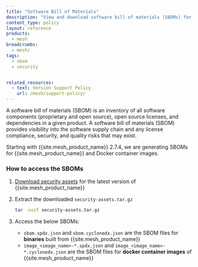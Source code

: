 ```yaml
---
title: "Software Bill of Materials"
description: "View and download software bill of materials (SBOMs) for {{site.mesh_product_name}} binaries and Docker images, including license, dependency, and security information."
content_type: policy
layout: reference
products:
  - mesh
breadcrumbs:
  - mesh/
tags:
  - sbom
  - security


related_resources:
  - text: Version Support Policy
    url: /mesh/support-policy/
---
```


A software bill of materials (SBOM) is an inventory of all software components (proprietary and open source), open source licenses, and dependencies in a given product. A software bill of materials (SBOM) provides visibility into the software supply chain and any license compliance, security, and quality risks that may exist.

Starting with {{site.mesh_product_name}} 2.7.4, we are generating SBOMs for {{site.mesh_product_name}} and Docker container images.

### How to access the SBOMs

1. [Download security assets](https://packages.konghq.com/public/kong-mesh-binaries-release/raw/names/security-assets/versions/{{site.data.mesh_latest.version}}/security-assets.tar.gz) for the latest version of {{site.mesh_product_name}}

2. Extract the downloaded `security-assets.tar.gz`

    ```sh
    tar -xvzf security-assets.tar.gz
    ```

3. Access the below SBOMs:

   * `sbom.spdx.json` and `sbom.cyclonedx.json` are the SBOM files for **binaries** built from {{site.mesh_product_name}}
   * `image_<image_name>-*.spdx.json` and `image_<image_name>-*.cyclonedx.json` are the SBOM files for **docker container images** of {{site.mesh_product_name}}
